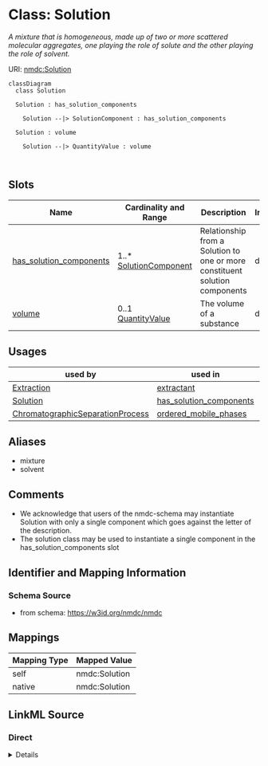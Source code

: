 # Class: Solution


_A mixture that is homogeneous, made up of two or more scattered molecular aggregates, one playing the role of solute and the other playing the role of solvent._





URI: [nmdc:Solution](https://w3id.org/nmdc/Solution)















```mermaid
classDiagram
  class Solution
    
  Solution : has_solution_components
    
    Solution --|> SolutionComponent : has_solution_components
    
  Solution : volume
    
    Solution --|> QuantityValue : volume
    
  

```





<!-- no inheritance hierarchy -->


## Slots

| Name | Cardinality and Range | Description | Inheritance |
| ---  | --- | --- | --- |
| [has_solution_components](has_solution_components.md) | 1..* <br/> [SolutionComponent](SolutionComponent.md) | Relationship from a Solution to one or more constituent solution components | direct |
| [volume](volume.md) | 0..1 <br/> [QuantityValue](QuantityValue.md) | The volume of a substance | direct |





## Usages

| used by | used in | type | used |
| ---  | --- | --- | --- |
| [Extraction](Extraction.md) | [extractant](extractant.md) | range | [Solution](Solution.md) |
| [Solution](Solution.md) | [has_solution_components](has_solution_components.md) | domain | [Solution](Solution.md) |
| [ChromatographicSeparationProcess](ChromatographicSeparationProcess.md) | [ordered_mobile_phases](ordered_mobile_phases.md) | range | [Solution](Solution.md) |




## Aliases


* mixture
* solvent



## Comments

* We acknowledge that users of the nmdc-schema may instantiate Solution with only a single component which goes against the letter of the description.
* The solution class may be used to instantiate a single component in the has_solution_components slot

## Identifier and Mapping Information







### Schema Source


* from schema: https://w3id.org/nmdc/nmdc





## Mappings

| Mapping Type | Mapped Value |
| ---  | ---  |
| self | nmdc:Solution |
| native | nmdc:Solution |





## LinkML Source

<!-- TODO: investigate https://stackoverflow.com/questions/37606292/how-to-create-tabbed-code-blocks-in-mkdocs-or-sphinx -->

### Direct

<details>
```yaml
name: Solution
description: A mixture that is homogeneous, made up of two or more scattered molecular
  aggregates, one playing the role of solute and the other playing the role of solvent.
notes:
- TODO review the description, possibly more descriptive modeling to allow solvent
  to be used
- TODO consider making a "Fluid" class
comments:
- We acknowledge that users of the nmdc-schema may instantiate Solution with only
  a single component which goes against the letter of the description.
- The solution class may be used to instantiate a single component in the has_solution_components
  slot
from_schema: https://w3id.org/nmdc/nmdc
aliases:
- mixture
- solvent
slots:
- has_solution_components
- volume

```
</details>

### Induced

<details>
```yaml
name: Solution
description: A mixture that is homogeneous, made up of two or more scattered molecular
  aggregates, one playing the role of solute and the other playing the role of solvent.
notes:
- TODO review the description, possibly more descriptive modeling to allow solvent
  to be used
- TODO consider making a "Fluid" class
comments:
- We acknowledge that users of the nmdc-schema may instantiate Solution with only
  a single component which goes against the letter of the description.
- The solution class may be used to instantiate a single component in the has_solution_components
  slot
from_schema: https://w3id.org/nmdc/nmdc
aliases:
- mixture
- solvent
attributes:
  has_solution_components:
    name: has_solution_components
    description: Relationship from a Solution to one or more constituent solution
      components
    from_schema: https://w3id.org/nmdc/nmdc
    rank: 1000
    domain: Solution
    multivalued: true
    alias: has_solution_components
    owner: Solution
    domain_of:
    - Solution
    range: SolutionComponent
    required: true
    inlined: true
    inlined_as_list: true
    minimum_cardinality: 1
  volume:
    name: volume
    description: The volume of a substance.
    from_schema: https://w3id.org/nmdc/nmdc
    contributors:
    - ORCID:0009-0001-1555-1601
    - ORCID:0000-0002-8683-0050
    rank: 1000
    domain: PlannedProcess
    alias: volume
    owner: Solution
    domain_of:
    - Extraction
    - Solution
    - SubSamplingProcess
    - FiltrationProcess
    range: QuantityValue

```
</details>
